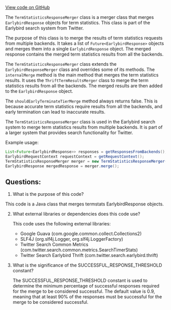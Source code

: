 [View code on GitHub](https://github.com/misbahsy/the-algorithm/src/java/com/twitter/search/earlybird_root/mergers/TermStatisticsResponseMerger.java)

The `TermStatisticsResponseMerger` class is a merger class that merges `EarlybirdResponse` objects for term statistics. This class is part of the Earlybird search system from Twitter. 

The purpose of this class is to merge the results of term statistics requests from multiple backends. It takes a list of `Future<EarlybirdResponse>` objects and merges them into a single `EarlybirdResponse` object. The merged response contains the merged term statistics results from all the backends.

The `TermStatisticsResponseMerger` class extends the `EarlybirdResponseMerger` class and overrides some of its methods. The `internalMerge` method is the main method that merges the term statistics results. It uses the `ThriftTermResultsMerger` class to merge the term statistics results from all the backends. The merged results are then added to the `EarlybirdResponse` object.

The `shouldEarlyTerminateTierMerge` method always returns false. This is because accurate term statistics require results from all the backends, and early termination can lead to inaccurate results.

The `TermStatisticsResponseMerger` class is used in the Earlybird search system to merge term statistics results from multiple backends. It is part of a larger system that provides search functionality for Twitter. 

Example usage:

```java
List<Future<EarlybirdResponse>> responses = getResponsesFromBackends();
EarlybirdRequestContext requestContext = getRequestContext();
TermStatisticsResponseMerger merger = new TermStatisticsResponseMerger(requestContext, responses, ResponseAccumulator.MERGE);
EarlybirdResponse mergedResponse = merger.merge();
```
## Questions: 
 1. What is the purpose of this code?
   
   This code is a Java class that merges termstats EarlybirdResponse objects.

2. What external libraries or dependencies does this code use?
   
   This code uses the following external libraries: 
   - Google Guava (com.google.common.collect.Collections2)
   - SLF4J (org.slf4j.Logger, org.slf4j.LoggerFactory)
   - Twitter Search Common Metrics (com.twitter.search.common.metrics.SearchTimerStats)
   - Twitter Search Earlybird Thrift (com.twitter.search.earlybird.thrift)

3. What is the significance of the SUCCESSFUL_RESPONSE_THRESHOLD constant?
   
   The SUCCESSFUL_RESPONSE_THRESHOLD constant is used to determine the minimum percentage of successful responses required for the merge to be considered successful. The default value is 0.9, meaning that at least 90% of the responses must be successful for the merge to be considered successful.